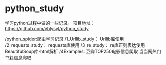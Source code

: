 # python_study
学习python过程中做的一些记录。
项目地址：https://github.com/yblysyl/python_study

/python_spider:爬虫学习记录
    /1_Urllib_study：
        Urllib库使用
    /2_requests_study：
        requests库使用
    /3_re_study：
        re库正则表达使用
        BeautifulSoup库-html解析
    /4Examples:
        豆瓣TOP250电影信息爬取
        当当网热门书籍信息爬取

